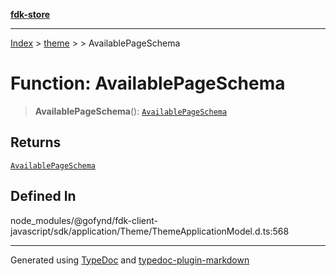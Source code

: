 [**fdk-store**](../../../README.md)
***

[Index](../../../API.md) > [theme](../../README.md) > [<internal>](../README.md) > AvailablePageSchema

# Function: AvailablePageSchema

> **AvailablePageSchema**(): [`AvailablePageSchema`](../type-aliases/type-alias.AvailablePageSchema.md)

## Returns

[`AvailablePageSchema`](../type-aliases/type-alias.AvailablePageSchema.md)

## Defined In

node\_modules/@gofynd/fdk-client-javascript/sdk/application/Theme/ThemeApplicationModel.d.ts:568

***
Generated using [TypeDoc](https://typedoc.org/) and [typedoc-plugin-markdown](https://www.npmjs.com/package/typedoc-plugin-markdown)
